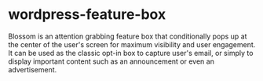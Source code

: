 # wordpress-feature-box

Blossom is an attention grabbing feature box that conditionally pops up at the center of the user's screen for maximum visibility and user engagement. It can be used as the classic opt-in box to capture user's email, or simply to display important content such as an announcement or even an advertisement.
